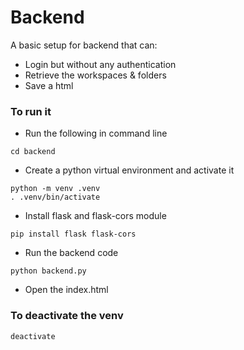 # Backend

A basic setup for backend that can:
- Login but without any authentication
- Retrieve the workspaces & folders
- Save a html 

### To run it
- Run the following in command line
```
cd backend
```
- Create a python virtual environment and activate it
```
python -m venv .venv
. .venv/bin/activate
```
- Install flask and flask-cors module
```
pip install flask flask-cors
```
- Run the backend code
```
python backend.py
```
- Open the index.html

### To deactivate the venv
```
deactivate
```
